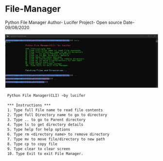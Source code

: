 # File-Manager


Python File Manager
Author- Lucifer
Project- Open source
Date- 09/08/2020

![Screenshot](Capture.JPG)

     Python File Manager(CLI) ~by lucifer

     *** Instructions ***
     1. Type full File name to read file contents
     2. Type full Directory name to go to directory
     3. Type .. to go to Parent directory
     4. Type ls to get directory details
     5. Type help for help options
     6. Type rm <directory name> to remove directory
     7. Type mv to move file/directory to new path
     8. Type cp to copy file
     9. Type clear to clear screen
     10. Type Exit to exit File Manager.
